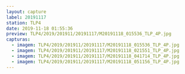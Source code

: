 ```yaml
---
layout: capture
label: 20191117
station: TLP4
date: 2019-11-18 01:55:36
preview: TLP4/2019/201911/20191117/M20191118_015536_TLP_4P.jpg
capturas:
  - imagem: TLP4/2019/201911/20191117/M20191118_015536_TLP_4P.jpg
  - imagem: TLP4/2019/201911/20191117/M20191118_021551_TLP_4P.jpg
  - imagem: TLP4/2019/201911/20191117/M20191118_041714_TLP_4P.jpg
  - imagem: TLP4/2019/201911/20191117/M20191118_051156_TLP_4P.jpg
---
```

